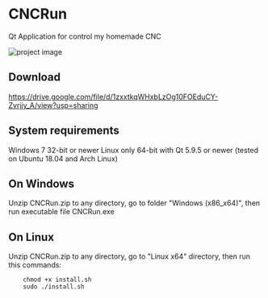 # CNCRun
Qt Application for control my homemade CNC

![project image](https://github.com/vladislick/cnc_run_qt/raw/master/images/general.png)

## Download
https://drive.google.com/file/d/1zxxtkqWHxbLzOg10FOEduCY-Zvrjjy_A/view?usp=sharing

## System requirements
Windows 7 32-bit or newer
Linux only 64-bit with Qt 5.9.5 or newer (tested on Ubuntu 18.04 and Arch Linux)

## On Windows
Unzip CNCRun.zip to any directory, go to folder "Windows (x86_x64)", then run executable file CNCRun.exe

## On Linux
Unzip CNCRun.zip to any directory, go to "Linux x64" directory, then run this commands:
        
        chmod +x install.sh
        sudo ./install.sh
